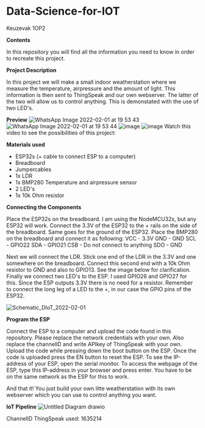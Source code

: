 # Data-Science-for-IOT
Keuzevak 1OP2

**Contents**

In this repository you will find all the information you need to know in order to recreate this project. 

**Project Description**

In this project we will make a small indoor weatherstation where we measure the temperature, airpressure and the amount of light. This information is then sent to ThingSpeak and our own webserver. The latter of the two will allow us to control anything. This is demonstated with the use of two LED's.

**Preview**
![WhatsApp Image 2022-02-01 at 19 53 43](https://user-images.githubusercontent.com/95235350/152036788-92033b19-40cb-4365-ad44-c25f210f6251.jpeg)
![WhatsApp Image 2022-02-01 at 19 53 44](https://user-images.githubusercontent.com/95235350/152036804-d100b05e-a1a8-4d49-83f2-75a7b2fa6971.jpeg)
![image](https://user-images.githubusercontent.com/95235350/152036905-77c40828-e635-4c19-9363-ffda98af61ce.png)
![image](https://user-images.githubusercontent.com/95235350/152039556-2c573dc4-e853-4318-b941-a93b44f42a4d.png)
Watch this video to see the possibilities of this project: 


**Materials used**

- ESP32s (+ cable to connect ESP to a computer)
- Breadboard
- Jumpercables
- 1x LDR
- 1x BMP280 Temperature and airpressure sensor
- 2 LED's
- 1x 10k Ohm resistor

**Connecting the Components**

Place the ESP32s on the breadboard. I am using the NodeMCU32s, but any ESP32 will work. Connect the 3.3V of the ESP32 to the + rails on the side of the breadboard. Same goes for the ground of the ESP32. Place the BMP280 on the breadboard and connect it as following:
VCC - 3.3V
GND - GND
SCL - GPIO22
SDA - GPIO21
CSB - Do not connect to anything
SDO - GND

Next we will connect the LDR. Stick one end of the LDR in the 3.3V and one somewhere on the breadboard. Connect this second end with a 10k Ohm resistor to GND and also to GPIO13. See the image below for clarification. Finally we connect two LED's to the ESP. I used GPIO26 and GPIO27 for this. Since the ESP outputs 3.3V there is no need for a resistor. Remember to connect the long leg of a LED to the +, in our case the GPIO pins of the ESP32.

![Schematic_DIoT_2022-02-01](https://user-images.githubusercontent.com/95235350/152038967-890b3ef4-d3da-487f-9e03-53823ab21dfd.png)

**Program the ESP**

Connect the ESP to a computer and upload the code found in this repository. Please replace the network credentials with your own. Also replace the channelID and write APIkey of ThingSpeak with your own. Upload the code while pressing down the boot button on the ESP. Once the code is uploaded press the EN button to reset the ESP. To see the IP-address of your ESP, open the serial monitor. To access the webpage of the ESP, type this IP-address in your browser and press enter. You have to be on the same network as the ESP for this to work.

And that it! You just build your own litte weatherstation with its own webserver which you can use to control anything you want.

**IoT Pipeline**
![Untitled Diagram drawio](https://user-images.githubusercontent.com/95235350/152040351-88dc798c-a972-47d0-ae28-4023a0414bb3.png)

ChannelID ThingSpeak used: 1635214
